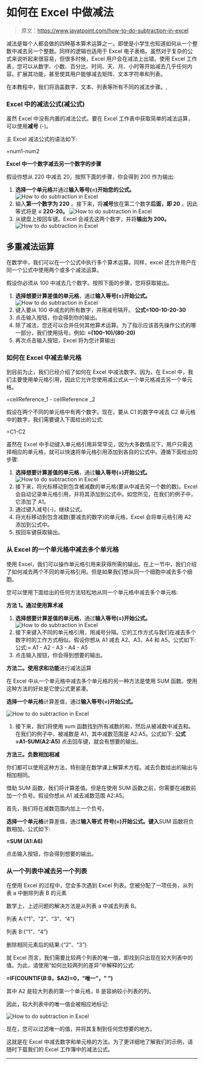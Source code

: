 # 如何在 Excel 中做减法

> 原文：<https://www.javatpoint.com/how-to-do-subtraction-in-excel>

减法是每个人都会做的四种基本算术运算之一。即使是小学生也知道如何从一个整数中减去另一个整数。同样的逻辑也适用于 Excel 电子表格。虽然对于复杂的公式来说听起来很容易，但很多时候，Excel 用户会在减法上出错。使用 Excel 工作表，您可以从数字、小数、百分比、时间、天、月、小时等开始减去几乎任何内容。扩展其功能，甚至使其用户能够减去矩阵、文本字符串和列表。

在本教程中，我们将涵盖数字、文本、列表等所有不同的减法步骤。,

### Excel 中的减法公式(减公式)

虽然 Excel 中没有内置的减法公式。要在 Excel 工作表中获取简单的减法运算，可以使用**减号** (-)。

主 Excel 减法公式的语法如下:

=num1-num2

**Excel 中一个数字减去另一个数字的步骤**

假设你想从 220 中减去 20，按照下面的步骤，你会得到 200 作为输出:

1.  **选择一个单元格**并通过**输入等号(=)开始您的公式。**
    ![How to do subtraction in Excel](img/ab84bc45c160d06de5ee77442030b739.png)
2.  输入**第一个数字为 220** 。接下来，将**减号**放在第二个数字**后面，即 20** 。因此等式将是 **= 220-20。**
    ![How to do subtraction in Excel](img/d2852aa8ad6001c5574093bcf138b5af.png)
3.  从键盘上按回车键。Excel 会减去这两个数字，并将**输出为 200。**
    ![How to do subtraction in Excel](img/c46b4dd00b766ed7e33ab97afa9ccc35.png)

## 多重减法运算

在数学中，我们可以在一个公式中执行多个算术运算。同样，excel 还允许用户在同一个公式中使用两个或多个减法运算。

假设你必须从 100 中减去几个数字。按照下面的步骤，您将获取输出。

1.  **选择想要计算差值的单元格**，通过**输入等号(=)开始公式。**
    ![How to do subtraction in Excel](img/88ef367eff45874c46e359c7e6157da8.png)
2.  键入要从 100 中减去的所有数字，并用减号隔开。
    **公式=100-10-20-30**
3.  点击输入按钮，你会得到你的输出。
4.  除了减法，您还可以合并任何其他算术运算。为了指示应该首先操作公式的哪一部分，我们使用括号。例如:
    **=(100-10)/(80-20)**
5.  再次点击输入按钮，Excel 将为您计算输出

### 如何在 Excel 中减去单元格

到目前为止，我们已经介绍了如何在 Excel 中减法数字。因为，在 Excel 中，我们主要使用单元格引用，因此它允许您使用减公式从一个单元格减去另一个单元格。

=cellReference_1 - cellReference _2

假设在两个不同的单元格中有两个数字。现在，要从 C1 的数字中减去 C2 单元格中的数字，我们需要键入下面给出的公式:

=C1-C2

虽然在 Excel 中手动键入单元格引用非常罕见，因为大多数情况下，用户只需选择相应的单元格，就可以快速将单元格引用添加到各自的公式中。遵循下面给出的步骤:

1.  **选择想要计算差值的单元格**，通过**输入等号(=)开始公式。**
    ![How to do subtraction in Excel](img/181e1a26afce147ea619ec5442bde2ba.png)
2.  接下来，将光标移动到包含被减数的单元格(要从中减去另一个数的数)。Excel 会自动记录单元格引用，并将其添加到公式中。如您所见，在我们的例子中，它添加了 A1。
3.  通过键入减号(-)，继续公式。
4.  将光标移动到包含减数(要减去的数字)的单元格，Excel 会将单元格引用 A2 添加到公式中。
5.  按回车键获取输出。

### 从 Excel 的一个单元格中减去多个单元格

使用 Excel，我们可以操作单元格引用来获得所需的输出。在上一节中，我们介绍了如何减去两个不同的单元格引用。但是如果我们想从同一个细胞中减去多个细胞。

您可以使用下面给出的任何方法轻松地从同一个单元格中减去多个单元格:

**方法 1。通过使用算术减**

1.  **选择想要计算差值的单元格**，通过**输入等号(=)开始公式。**
    ![How to do subtraction in Excel](img/4a6ec00262805a9ad6f457069b4b0d63.png)
2.  接下来键入不同的单元格引用，用减号分隔。它的工作方式与我们在减去多个数字时的工作方式相似。假设你想从 A1 减去 A2、A3、A4 和 A5。公式如下:
    公式:= A1 - A2 - A3 - A4 - A5
3.  点击输入按钮，你会得到想要的输出。

**方法二。使用求和功能**进行减法运算

在 Excel 中从一个单元格中减去多个单元格的另一种方法是使用 SUM 函数。使用这种方法的好处是它使公式更紧凑。

**选择一个单元格**计算差值，通过**输入等号(=)开始公式。**

![How to do subtraction in Excel](img/147930c534f84beef1e832d6292c1101.png)

1.  接下来，我们将使用 sum 函数找到所有减数的和，然后从被减数中减去和。在我们的例子中，被减数是 A1，其中减数范围是 A2:A5。公式如下:
    **公式=A1-SUM(A2:A5)**
    点击回车键，就会有想要的输出。

**方法三。负数相加相减**

你们都可以使用这种方法，特别是在数学课上解算术方程。减去负数给出的输出与相加相同。

借助 SUM 函数，我们将计算差值。但是在使用 SUM 函数之前，你需要在减数前加一个负号。假设你想从 A1 减去减数范围 A2:A5。

首先，我们将在减数范围内加上一个负号。

**选择一个单元格**计算差值，通过**输入等式** **符号(=)开始公式。键入**SUM 函数将负数相加。公式如下:

**=SUM (A1:A6)**

点击输入按钮，你会得到想要的输出。

### 从一个列表中减去另一个列表

在使用 Excel 的过程中，您会多次遇到 Excel 列表。您被分配了一项任务，从列表 a 中删除列表 B 的元素

数学上，上述问题的解决方法是从列表 a 中减去列表 B。

列表 A:{“1”、“2”、“3”、“4”}

列表 B:{“1”、“4”}

删除相同元素后的结果:{“2”、“3”}

就 Excel 而言，我们需要比较两个列表的唯一值，即找到只出现在较大列表中的值。为此，请使用“如何比较两列的差异”中解释的公式:

**=IF(COUNTIF($B:$B，$A2)=0，“唯一”，" ")**

其中 A2 是较大列表的第一个单元格，B 是容纳较小列表的列。

因此，较大列表中的唯一值会被相应地标记:

![How to do subtraction in Excel](img/fe3b83877a1b530d1a112ea2b5222fe2.png)

现在，您可以过滤唯一的值，并将其复制到任何您想要的地方。

这就是在 Excel 中减去数字和单元格的方法。为了更详细地了解我们的示例，请随时下载我们的 Excel 工作簿中的减法公式。

* * *